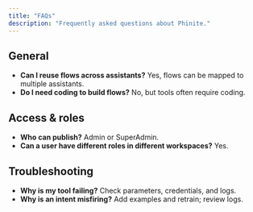 ```yaml
---
title: "FAQs"
description: "Frequently asked questions about Phinite."
---
```


## General

- **Can I reuse flows across assistants?** Yes, flows can be mapped to multiple assistants.
- **Do I need coding to build flows?** No, but tools often require coding.

## Access & roles

- **Who can publish?** Admin or SuperAdmin.
- **Can a user have different roles in different workspaces?** Yes.

## Troubleshooting

- **Why is my tool failing?** Check parameters, credentials, and logs.
- **Why is an intent misfiring?** Add examples and retrain; review logs.
